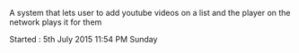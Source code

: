 A system that lets user to add youtube videos on a list and the player on the network plays it for them

Started : 5th July 2015 11:54 PM Sunday
